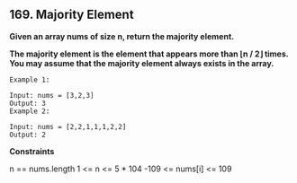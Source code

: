 ## 169. Majority Element
**Given an array nums of size n, return the majority element.**

**The majority element is the element that appears more than ⌊n / 2⌋ times. You may assume that the majority element always exists in the array.**

```
Example 1:

Input: nums = [3,2,3]
Output: 3
Example 2:

Input: nums = [2,2,1,1,1,2,2]
Output: 2

````

**Constraints**

n == nums.length
1 <= n <= 5 * 104
-109 <= nums[i] <= 109
